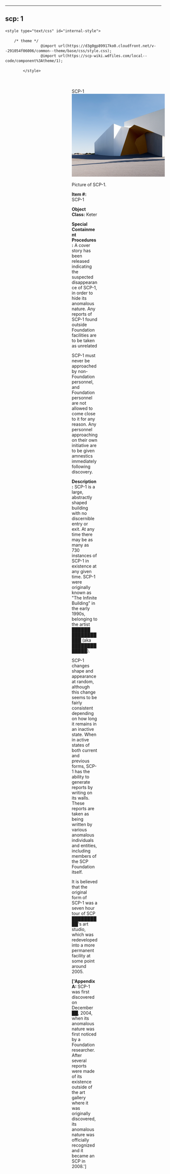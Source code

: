 
---
scp: 1
---

<head>
    <title>1 - SCP Foundation</title>
    
    <style type="text/css" id="internal-style">
                
        /* theme */
                    @import url(https://d3g0gp89917ko0.cloudfront.net/v--291054f06006/common--theme/base/css/style.css);
                    @import url(https://scp-wiki.wdfiles.com/local--code/component%3Atheme/1);
            
            </style>
<style>
iframe.scpnet-interwiki-frame { height: 0; }
</style>

</head>

<div id="main-content" style="margin: 50px 206px 20px 215px;">
<div id="action-area-top"></div>
<div id="page-title">SCP-1</div>
<div id="page-content">
<div style="text-align: right;"></div>
<div class="scp-image-block block-right" style="width:300px;"><img src="https://raw.githubusercontent.com/lucmaki/this-scp-does-not-exist/main/imgs/1.png" style="width:300px;" alt="1.jpg" class="image">
<div class="scp-image-caption" style="width:300px;">
<p>Picture of SCP-1.</p>
</div>
</div>
<p><strong>Item #:</strong> SCP-1</p>
<p><strong>Object Class:</strong> Keter</p>
<p><strong>Special Containment Procedures:</strong> A cover story has been released indicating the suspected disappearance of SCP-1, in order to hide its anomalous nature. Any reports of SCP-1 found outside Foundation facilities are to be taken as unrelated</p><p>SCP-1 must never be approached by non-Foundation personnel, and Foundation personnel are not allowed to come close to it for any reason. Any personnel approaching on their own initiative are to be given amnestics immediately following discovery.</p>
<p><strong>Description:</strong> SCP-1 is a large, abstractly shaped building with no discernible entry or exit. At any time there may be as many as 730 instances of SCP-1 in existence at any given time. SCP-1 were originally known as "The Infinite Building" in the early 1990s, belonging to the artist ██████ ███████████ (aka █████████████).</p><p>SCP-1 changes shape and appearance at random, although this change seems to be fairly consistent depending on how long it remains in an inactive state. When in active states of both current and previous forms, SCP-1 has the ability to generate reports by writing on its walls. These reports are taken as being written by various anomalous individuals and entities, including members of the SCP Foundation itself.</p><p>It is believed that the original form of SCP-1 was a seven hour tour of SCP ██████████'s art studio, which was redeveloped into a more permanent facility at some point around 2005.</p>
<p> <strong>['Appendix A:</strong> SCP-1 was first discovered on December ██, 2004, when its anomalous nature was first noticed by a Foundation researcher. After several reports were made of its existence outside of the art gallery where it was originally discovered, its anomalous nature was officially recognized and it became an SCP in 2008.']</p>

<div class="footer-wikiwalk-nav">
<div style="text-align: center;">
</div>
</div>
</div>
</div>
</div>